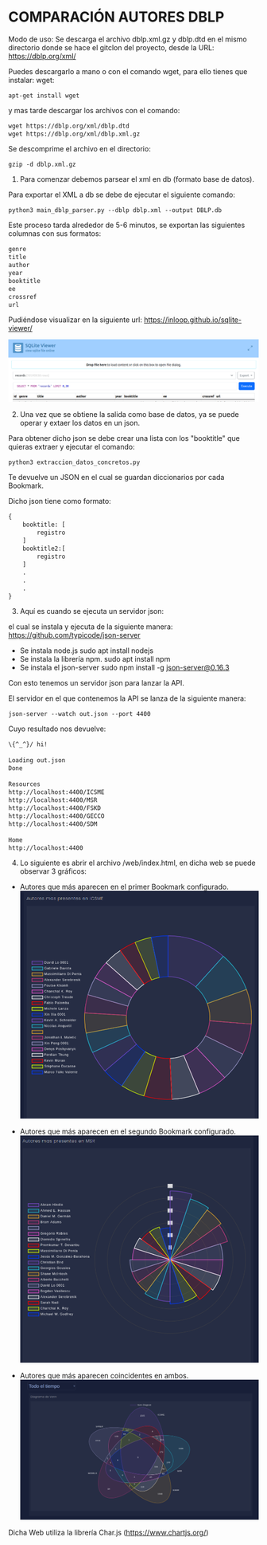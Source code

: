 # COMPARACIÓN AUTORES DBLP

Modo de uso: 
Se descarga el archivo dblp.xml.gz y dblp.dtd en el mismo directorio donde se hace el gitclon del proyecto, desde la URL: https://dblp.org/xml/


Puedes descargarlo a mano o con el comando wget, para ello tienes que instalar:
    wget: 
    
    apt-get install wget

y mas tarde descargar los archivos con el comando: 
    
    wget https://dblp.org/xml/dblp.dtd
    wget https://dblp.org/xml/dblp.xml.gz


Se descomprime el archivo en el directorio: 
    
    gzip -d dblp.xml.gz

1. Para comenzar debemos parsear el xml en db (formato base de datos).

Para exportar el XML a db se debe de ejecutar el siguiente comando:

    python3 main_dblp_parser.py --dblp dblp.xml --output DBLP.db

Este proceso tarda alrededor de 5-6 minutos, se exportan las siguientes columnas con sus
formatos:

    genre 
    title 
    author 
    year 
    booktitle 
    ee 
    crossref 
    url

Pudiéndose visualizar en la siguiente url:
    https://inloop.github.io/sqlite-viewer/

![Grafico_db](./im_readme/grafico_db.png)

2. Una vez que se obtiene la salida como base de datos, ya se puede operar y extaer los
datos en un json.

Para obtener dicho json se debe crear una lista con los "booktitle" que quieras extraer y 
ejecutar el comando: 

    python3 extraccion_datos_concretos.py

Te devuelve un JSON en el cual se guardan diccionarios por cada Bookmark.

Dicho json tiene como formato:

    {
        booktitle: [
            registro
        ]
        booktitle2:[
            registro
        ]
        .
        .
        .
    } 

3. Aquí es cuando se ejecuta un servidor json:

el cual se instala y ejecuta de la siguiente manera: https://github.com/typicode/json-server

- Se instala node.js
    sudo apt install nodejs
- Se instala la librería npm.
    sudo apt install npm
- Se instala el json-server
    sudo npm install -g json-server@0.16.3

Con esto tenemos un servidor json para lanzar la API.

El servidor en el que contenemos la API se lanza de la siguiente manera:

	json-server --watch out.json --port 4400

Cuyo resultado nos devuelve:

    \{^_^}/ hi!

    Loading out.json
    Done

    Resources
    http://localhost:4400/ICSME
    http://localhost:4400/MSR
    http://localhost:4400/FSKD
    http://localhost:4400/GECCO
    http://localhost:4400/SDM

    Home
    http://localhost:4400


4. Lo siguiente es abrir el archivo /web/index.html, en dicha web se puede observar 3 gráficos:

- Autores que más aparecen en el primer Bookmark configurado.
![Primeros_autores](./im_readme/ICSME.png)

- Autores que más aparecen en el segundo Bookmark configurado.
![Segundos_autores](./im_readme/MSR.png)
- Autores que más aparecen coincidentes en ambos.
![Segundos_autores](./im_readme/venn.png)


Dicha Web utiliza la librería Char.js (https://www.chartjs.org/)